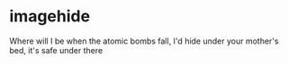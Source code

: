 # imagehide
Where will I be when the atomic bombs fall, I'd hide under your mother's bed, it's safe under there
